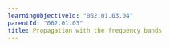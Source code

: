 ```yaml
---
learningObjectiveId: "062.01.03.04"
parentId: "062.01.03"
title: Propagation with the frequency bands
---
```

